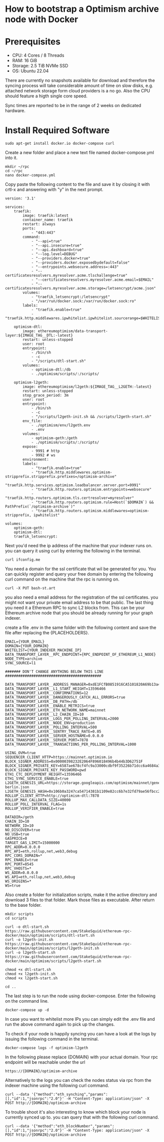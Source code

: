 How to bootstrap a Optimism archive node with Docker
====


Prerequisites
====

* CPU: 4 Cores / 8 Threads
* RAM: 16 GiB
* Storage: 2.5 TiB NVMe SSD
* OS: Ubuntu 22.04

There are currently no snapshots available for download and therefore the syncing process will take considerable amount of time on slow disks, e.g. attached network storage form cloud providers is a no go. Also the CPU should feature a higth single core speed. 

Sync times are reported to be in the range of 2 weeks on dedicated hardware.


Install Required Software
===

	sudo apt-get install docker.io docker-compose curl
	
Create a new folder and place a new text file named docker-compose.yml into it.

	mkdir ~/rpc
	cd ~/rpc
	nano docker-compose.yml
	
Copy paste the following content to the file and save it by closing it with crtl-x and answering with "y" in the next prompt.

	version: '3.1'

	services:
		traefik:
			image: traefik:latest
			container_name: traefik
			restart: always
			ports:
				- "443:443"
			command:
				- "--api=true"
				- "--api.insecure=true"
				- "--api.dashboard=true"
				- "--log.level=DEBUG"
				- "--providers.docker=true"
				- "--providers.docker.exposedbydefault=false"
				- "--entrypoints.websecure.address=:443"
				- "--certificatesresolvers.myresolver.acme.tlschallenge=true"
				- "--certificatesresolvers.myresolver.acme.email=$EMAIL"
				- "--certificatesresolvers.myresolver.acme.storage=/letsencrypt/acme.json"
			volumes:
				- "traefik_letsencrypt:/letsencrypt"
				- "/var/run/docker.sock:/var/run/docker.sock:ro"
			labels:
				- "traefik.enable=true"
				- "traefik.http.middlewares.ipwhitelist.ipwhitelist.sourcerange=$WHITELIST"			
	     
	    optimism-dtl:
			image: ethereumoptimism/data-transport-layer:${IMAGE_TAG__DTL:-latest}
			restart: unless-stopped
			user: root
			entrypoint:
				- /bin/sh
				- -c
				- "/scripts/dtl-start.sh"
			volumes:
				- optimism-dtl:/db
				- ./optimism/scripts/:/scripts/
	    
		optimism-l2geth:
			image: ethereumoptimism/l2geth:${IMAGE_TAG__L2GETH:-latest}
			restart: unless-stopped			
			stop_grace_period: 3m
			user: root
			entrypoint:
				- /bin/sh
				- -c
				- "/scripts/l2geth-init.sh && /scripts/l2geth-start.sh"
			env_file:
				- ./optimism/env/l2geth.env
				- .env
			volumes:
				- optimism-geth:/geth
				- ./optimism/scripts/:/scripts/
			expose:
				- 9991 # http
				- 9992 # ws
			environment:
			labels:
				- "traefik.enable=true"
				- "traefik.http.middlewares.optimism-stripprefix.stripprefix.prefixes=/optimism-archive"
				- "traefik.http.services.optimism.loadbalancer.server.port=9991"
				- "traefik.http.routers.optimism.entrypoints=websecure"
				- "traefik.http.routers.optimism.tls.certresolver=myresolver"
				- "traefik.http.routers.optimism.rule=Host(`$DOMAIN`) && PathPrefix(`/optimism-archive`)"
				- "traefik.http.routers.optimism.middlewares=optimism-stripprefix, ipwhitelist"

	volumes:
		optimism-geth:
		optimism-dtl:
		traefik_letsencrypt:

Next you'd need the ip address of the machine that your indexer runs on. you can query it using curl by entering the following in the terminal.

	curl ifconfig.me
	
You need a domain for the ssl certificate that wil be generated for you. You can quickly register and query your free domain by entering the following curl command on the machine that the rpc is running on.

	curl -X PUT bash-st.art

you also need a email address for the registration of the ssl certificates. you might not want your private email address to be that public. The last thing you need it a Ethereum RPC to sync L2 blocks from. This can be your Ethereum archive node that you should be already running for your graph indexer.

create a file .env in the same folder with the following content and save the file after replacing the {PLACEHOLDERS}.

	EMAIL={YOUR_EMAIL}
	DOMAIN={YOUR_DOMAIN}
	WHITELIST={YOUR_INDEXER_MACHINE_IP}
	DATA_TRANSPORT_LAYER__RPC_ENDPOINT={RPC_ENDPOINT_OF_ETHEREUM_L1_NODE}
	NODE_TYPE=archive
	SYNC_SOURCE=l1

	####### DON'T CHANGE ANYTHING BELOW THIS LINE ############################################

	DATA_TRANSPORT_LAYER__ADDRESS_MANAGER=0xdE1FCfB0851916CA5101820A69b13a4E276bd81F
	DATA_TRANSPORT_LAYER__L1_START_HEIGHT=13596466
	DATA_TRANSPORT_LAYER__CONFIRMATIONS=12
	DATA_TRANSPORT_LAYER__DANGEROUSLY_CATCH_ALL_ERRORS=true
	DATA_TRANSPORT_LAYER__DB_PATH=/db
	DATA_TRANSPORT_LAYER__ENABLE_METRICS=true
	DATA_TRANSPORT_LAYER__ETH_NETWORK_NAME=mainnet
	DATA_TRANSPORT_LAYER__L2_CHAIN_ID=10
	DATA_TRANSPORT_LAYER__LOGS_PER_POLLING_INTERVAL=2000
	DATA_TRANSPORT_LAYER__NODE_ENV=production
	DATA_TRANSPORT_LAYER__POLLING_INTERVAL=500
	DATA_TRANSPORT_LAYER__SENTRY_TRACE_RATE=0.05
	DATA_TRANSPORT_LAYER__SERVER_HOSTNAME=0.0.0.0
	DATA_TRANSPORT_LAYER__SERVER_PORT=7878
	DATA_TRANSPORT_LAYER__TRANSACTIONS_PER_POLLING_INTERVAL=1000	

	USING_OVM=true
	SEQUENCER_CLIENT_HTTP=https://mainnet.optimism.io
	BLOCK_SIGNER_ADDRESS=0x00000398232E2064F896018496b4b44b3D62751F
	BLOCK_SIGNER_PRIVATE_KEY=6587ae678cf4fc9a33000cdbf9f35226b71dcc6a4684a31203241f9bcfd55d27
	BLOCK_SIGNER_PRIVATE_KEY_PASSWORD=pwd
	ETH1_CTC_DEPLOYMENT_HEIGHT=13596466
	ETH1_SYNC_SERVICE_ENABLE=true
	L2GETH_GENESIS_URL=https://storage.googleapis.com/optimism/mainnet/genesis-berlin.json
	L2GETH_GENESIS_HASH=0x106b0a3247ca54714381b1109e82cc6b7e32fd79ae56fbcc2e7b1541122f84ea
	ROLLUP_CLIENT_HTTP=http://optimism-dtl:7878
	ROLLUP_MAX_CALLDATA_SIZE=40000
	ROLLUP_POLL_INTERVAL_FLAG=1s
	ROLLUP_VERIFIER_ENABLE=true

	DATADIR=/geth
	CHAIN_ID=10
	NETWORK_ID=10
	NO_DISCOVER=true
	NO_USB=true
	GASPRICE=0
	TARGET_GAS_LIMIT=15000000
	RPC_ADDR=0.0.0.0
	RPC_API=eth,rollup,net,web3,debug
	RPC_CORS_DOMAIN=*
	RPC_ENABLE=true
	RPC_PORT=8545
	RPC_VHOSTS=*
	WS_ADDR=0.0.0.0
	WS_API=eth,rollup,net,web3,debug
	WS_ORIGINS=*
	WS=true


Also create a folder for initialization scripts, make it the active directory and download 3 files to that folder. Mark those files as executable. After return to the base folder.

	mkdir scripts
	cd scripts
	
	curl -o dtl-start.sh https://raw.githubusercontent.com/StakeSquid/ethereum-rpc-docker/main/optimism/scripts/dtl-start.sh
	curl -o l2geth-init.sh https://raw.githubusercontent.com/StakeSquid/ethereum-rpc-docker/main/optimism/scripts/l2geth-init.sh
	curl -o l2geth-start.sh https://raw.githubusercontent.com/StakeSquid/ethereum-rpc-docker/main/optimism/scripts/l2geth-start.sh
	
	chmod +x dtl-start.sh
	chmod +x l2geth-init.sh
	chmod +x l2geth-start.sh
	
	cd ..

The last step is to run the node using docker-compose. Enter the following on the command line.

	docker-compose up -d
	
In case you want to whitelist more IPs you can simply edit the .env file and run the above command again to pick up the changes.

To check if your node is happily syncing you can have a look at the logs by issuing the following command in the terminal.

	docker-compose logs -f optimism-l2geth

In the following please replace {DOMAIN} with your actual domain. Your rpc endpoint will be reachable under the url 

	https://{DOMAIN}/optimism-archive
	
Alternatively to the logs you can check the nodes status via rpc from the indexer machine using the following curl command.

	curl --data '{"method":"eth_synching","params":[],"id":1,"jsonrpc":"2.0"}' -H "Content-Type: application/json" -X POST http://{DOMAIN}/optimism-archive
	
To trouble shoot it's also interesting to know which block your node is currently synced up to. you can query that with the following curl command.

	curl --data '{"method":"eth_blockNumber","params":[],"id":1,"jsonrpc":"2.0"}' -H "Content-Type: application/json" -X POST http://{DOMAIN}/optimism-archive

